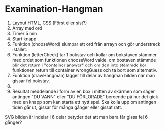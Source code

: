 # Examination-Hangman




1. Layout HTML, CSS (Först eller sist?)
3. Array med ord
4. Timer 5 min
5. Start knapp
6. Funktion (chooseWord) slumpar ett ord från arrayn och gör understreck istället.
7. Funktion (letterCheck) tar 1 bokstav och kollar om bokstaven stämmer med ordet som funktionen chooseWord valde.
   om bostaven stämmde blir det return i "container answer" och om den inte stämmde kör funktionen return till 
   container wrongGuess
   och ta bort som alternativ.
8. Funktion (drawHangman) lägger till delar av hangman bilden när man gissar fel bokstav.
9. 
10. Resultat meddelande i form av en box i mitten av skärmen som säger antingen "DU VANN" eller "DU FÖRLORADE" beroende på hur det gick
   med en knapp som kan starta ett nytt spel. Ska kolla upp om antingen tiden går ut, gissar för många gånger eller gissat rätt.

SVG bilden är indelar i 6 delar betyder det att man bara får gissa fel 6 gånger?
